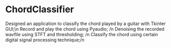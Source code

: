 # ChordClassifier
  Designed an application to classify the chord played by a guitar with Tkinter GUI;\n
  Record and play the chord using Pyaudio; /n
  Denoising the recorded wavfile using STFT and thresholding; /n
  Classify the chord using certain digital signal processing technique;/n
